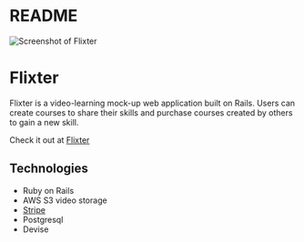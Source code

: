 # README

![Screenshot of Flixter](/app/assets/images/flixter.png)

# Flixter

Flixter is a video-learning mock-up web application built on Rails. Users can create courses to share their skills and purchase courses created by others to gain a new skill. 

Check it out at [Flixter](https://flixter-melanie-locke.herokuapp.com/)

## Technologies

* Ruby on Rails
* AWS S3 video storage
* [Stripe](https://stripe.com/)
* Postgresql
* Devise